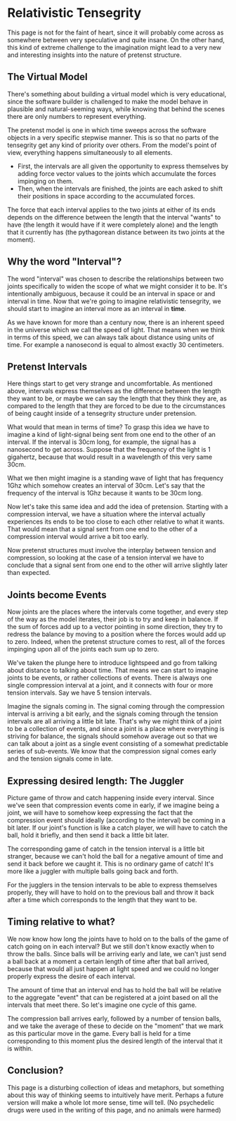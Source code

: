 # Relativistic Tensegrity

This page is not for the faint of heart, since it will probably come across as somewhere between very speculative and quite insane. On the other hand, this kind of extreme challenge to the imagination might lead to a very new and interesting insights into the nature of pretenst structure.

## The Virtual Model

There's something about building a virtual model which is very educational, since the software builder is challenged to make the model behave in plausible and natural-seeming ways, while knowing that behind the scenes there are only numbers to represent everything.

The pretenst model is one in which time sweeps across the software objects in a very specific stepwise manner. This is so that no parts of the tensegrity get any kind of priority over others. From the model's point of view, everything happens simultaneously to all elements.

* First, the intervals are all given the opportunity to express themselves by adding force vector values to the joints which accumulate the forces impinging on them. 
* Then, when the intervals are finished, the joints are each asked to shift their positions in space according to the accumulated forces.

The force that each interval applies to the two joints at either of its ends depends on the difference between the length that the interval "wants" to have (the length it would have if it were completely alone) and the length that it currently has (the pythagorean distance between its two joints at the moment).

## Why the word "Interval"?

The word "interval" was chosen to describe the relationships between two joints specifically to widen the scope of what we might consider it to be. It's intentionally ambiguous, because it could be an interval in space or and interval in time. Now that we're going to imagine relativistic tensegrity, we should start to imagine an interval more as an interval in **time**.

As we have known for more than a century now, there is an inherent speed in the universe which we call the speed of light. That means when we think in terms of this speed, we can always talk about distance using units of time. For example a nanosecond is equal to almost exactly 30 centimeters.

## Pretenst Intervals

Here things start to get very strange and uncomfortable. As mentioned above, intervals express themselves as the difference between the length they want to be, or maybe we can say the length that they think they are, as compared to the length that they are forced to be due to the circumstances of being caught inside of a tensegrity structure under pretension.

What would that mean in terms of time? To grasp this idea we have to imagine a kind of light-signal being sent from one end to the other of an interval. If the interval is 30cm long, for example, the signal has a nanosecond to get across. Suppose that the frequency of the light is 1 gigahertz, because that would result in a wavelength of this very same 30cm.

What we then might imagine is a standing wave of light that has frequency 1Ghz which somehow creates an interval of 30cm. Let's say that the frequency of the interval is 1Ghz because it wants to be 30cm long.

Now let's take this same idea and add the idea of pretension. Starting with a compression interval, we have a situation where the interval actually experiences its ends to be too close to each other relative to what it wants. That would mean that a signal sent from one end to the other of a compression interval would arrive a bit too early.

Now pretenst structures must involve the interplay between tension and compression, so looking at the case of a tension interval we have to conclude that a signal sent from one end to the other will arrive slightly later than expected.

## Joints become Events

Now joints are the places where the intervals come together, and every step of the way as the model iterates, their job is to try and keep in balance. If the sum of forces add up to a vector pointing in some direction, they try to redress the balance by moving to a position where the forces would add up to zero. Indeed, when the pretenst structure comes to rest, all of the forces impinging upon all of the joints each sum up to zero.

We've taken the plunge here to introduce lightspeed and go from talking about distance to talking about time. That means we can start to imagine joints to be events, or rather collections of events. There is always one single compression interval at a joint, and it connects with four or more tension intervals. Say we have 5 tension intervals.

Imagine the signals coming in. The signal coming through the compression interval is arriving a bit early, and the signals coming through the tension intervals are all arriving a little bit late. That's why we might think of a joint to be a collection of events, and since a joint is a place where everything is striving for balance, the signals should somehow average out so that we can talk about a joint as a single event consisting of a somewhat predictable series of sub-events. We know that the compression signal comes early and the tension signals come in late.

## Expressing desired length: The Juggler

Picture game of throw and catch happening inside every interval. Since we've seen that compression events come in early, if we imagine being a joint, we will have to somehow keep expressing the fact that the compression event should ideally (according to the interval) be coming in a bit later. If our joint's function is like a catch player, we will have to catch the ball, hold it briefly, and then send it back a little bit later.

The corresponding game of catch in the tension interval is a little bit stranger, because we can't hold the ball for a negative amount of time and send it back before we caught it. This is no ordinary game of catch! It's more like a juggler with multiple balls going back and forth.

For the jugglers in the tension intervals to be able to express themselves properly, they will have to hold on to the previous ball and throw it back after a time which corresponds to the length that they want to be. 

## Timing relative to what?

We now know how long the joints have to hold on to the balls of the game of catch going on in each interval? But we still don't know exactly when to throw the balls. Since balls will be arriving early and late, we can't just send a ball back at a moment a certain length of time after that ball arrived, because that would all just happen at light speed and we could no longer properly express the desire of each interval.

The amount of time that an interval end has to hold the ball will be relative to the aggregate "event" that can be registered at a joint based on all the intervals that meet there. So let's imagine one cycle of this game.

The compression ball arrives early, followed by a number of tension balls, and we take the average of these to decide on the "moment" that we mark as this particular move in the game. Every ball is held for a time corresponding to this moment plus the desired length of the interval that it is within.

## Conclusion?

This page is a disturbing collection of ideas and metaphors, but something about this way of thinking seems to intuitively have merit. Perhaps a future version will make a whole lot more sense, time will tell. (No psychedelic drugs were used in the writing of this page, and no animals were harmed)